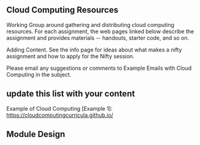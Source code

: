 ## Cloud Computing Resources
Working Group around gathering and distributing cloud computing resources. For each assignment, the web pages linked below describe the assignment and provides materials -- handouts, starter code, and so on.

Adding Content. See the info page for ideas about what makes a nifty assignment and how to apply for the Nifty session.

Please email any suggestions or comments to Example Emails with Cloud Computing in the subject.

## update this list with your content

Example of Cloud Computing
[Example 1]: https://cloudcomputingcurricula.github.io/

## Module Design

[Create New Module]: https://github.com/cloudcomputingcurricula/Modules-/blob/master/Module.md